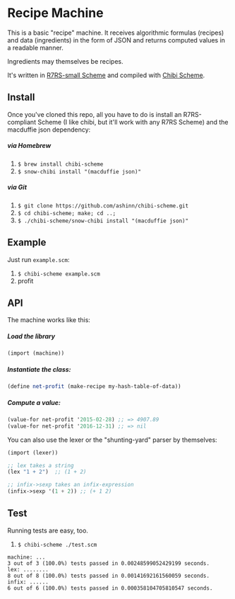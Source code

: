 # Recipe Machine

This is a basic "recipe" machine. It receives algorithmic formulas (recipes) and data (ingredients) in the form of JSON and returns computed values in a readable manner.

Ingredients may themselves be recipes.

It's written in [R7RS-small Scheme](http://trac.sacrideo.us/wg/wiki/R7RSHomePage) and compiled with [Chibi Scheme](http://synthcode.com/wiki/chibi-scheme).

## Install

Once you've cloned this repo, all you have to do is install an R7RS-compliant Scheme (I like chibi, but it'll work with any R7RS Scheme) and the macduffie json dependency:

##### via Homebrew

1. `$ brew install chibi-scheme`
2. `$ snow-chibi install "(macduffie json)"`

##### via Git

1. `$ git clone https://github.com/ashinn/chibi-scheme.git`
2. `$ cd chibi-scheme; make; cd ..;`
3. `$ ./chibi-scheme/snow-chibi install "(macduffie json)"`

## Example

Just run `example.scm`:

1. `$ chibi-scheme example.scm`
2. profit

## API

The machine works like this:

##### Load the library

```scheme
(import (machine))
```

##### Instantiate the class:

```scheme
(define net-profit (make-recipe my-hash-table-of-data))
```

##### Compute a value:

```scheme
(value-for net-profit '2015-02-28) ;; => 4907.89
(value-for net-profit '2016-12-31) ;; => nil
```

You can also use the lexer or the "shunting-yard" parser by themselves:

```scheme
(import (lexer))

;; lex takes a string
(lex "1 + 2")  ;; (1 + 2)

;; infix->sexp takes an infix-expression
(infix->sexp '(1 + 2)) ;; (+ 1 2)
```
## Test

Running tests are easy, too.

1. `$ chibi-scheme ./test.scm`

```
machine: ...
3 out of 3 (100.0%) tests passed in 0.00248599052429199 seconds.
lex: ........
8 out of 8 (100.0%) tests passed in 0.00141692161560059 seconds.
infix: ......
6 out of 6 (100.0%) tests passed in 0.000358104705810547 seconds.
```
